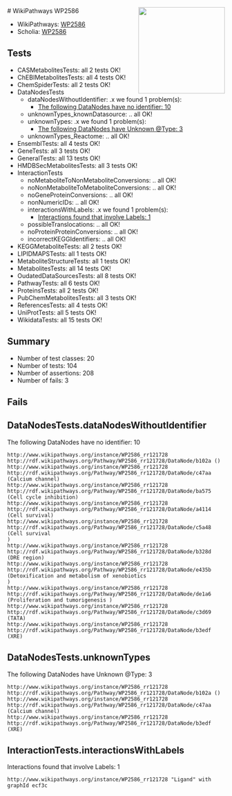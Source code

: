 <img style="float: right; width: 200px" src="https://upload.wikimedia.org/wikipedia/commons/thumb/8/83/Wplogo_with_text_500.png/640px-Wplogo_with_text_500.png" />
# WikiPathways WP2586

* WikiPathways: [WP2586](https://new.wikipathways.org/pathways/WP2586)
* Scholia: [WP2586](https://scholia.toolforge.org/wikipathways/WP2586)
## Tests
* CASMetabolitesTests: all 2 tests OK!
* ChEBIMetabolitesTests: all 4 tests OK!
* ChemSpiderTests: all 2 tests OK!
* DataNodesTests
    * dataNodesWithoutIdentifier: .x we found 1 problem(s):
        * [The following DataNodes have no identifier: 10](#8792c490)
    * unknownTypes_knownDatasource: .. all OK!
    * unknownTypes: .x we found 1 problem(s):
        * [The following DataNodes have Unknown @Type: 3](#839973e1)
    * unknownTypes_Reactome: .. all OK!
* EnsemblTests: all 4 tests OK!
* GeneTests: all 3 tests OK!
* GeneralTests: all 13 tests OK!
* HMDBSecMetabolitesTests: all 3 tests OK!
* InteractionTests
    * noMetaboliteToNonMetaboliteConversions: .. all OK!
    * noNonMetaboliteToMetaboliteConversions: .. all OK!
    * noGeneProteinConversions: .. all OK!
    * nonNumericIDs: .. all OK!
    * interactionsWithLabels: .x we found 1 problem(s):
        * [Interactions found that involve Labels: 1](#630d2678)
    * possibleTranslocations: .. all OK!
    * noProteinProteinConversions: .. all OK!
    * incorrectKEGGIdentifiers: .. all OK!
* KEGGMetaboliteTests: all 2 tests OK!
* LIPIDMAPSTests: all 1 tests OK!
* MetaboliteStructureTests: all 1 tests OK!
* MetabolitesTests: all 14 tests OK!
* OudatedDataSourcesTests: all 8 tests OK!
* PathwayTests: all 6 tests OK!
* ProteinsTests: all 2 tests OK!
* PubChemMetabolitesTests: all 3 tests OK!
* ReferencesTests: all 4 tests OK!
* UniProtTests: all 5 tests OK!
* WikidataTests: all 15 tests OK!


## Summary

* Number of test classes: 20
* Number of tests: 104
* Number of assertions: 208
* Number of fails: 3

## Fails

<a name="8792c490" />

## DataNodesTests.dataNodesWithoutIdentifier

The following DataNodes have no identifier: 10
```
http://www.wikipathways.org/instance/WP2586_rr121728 http://rdf.wikipathways.org/Pathway/WP2586_rr121728/DataNode/b102a ()
http://www.wikipathways.org/instance/WP2586_rr121728 http://rdf.wikipathways.org/Pathway/WP2586_rr121728/DataNode/c47aa (Calcium channel)
http://www.wikipathways.org/instance/WP2586_rr121728 http://rdf.wikipathways.org/Pathway/WP2586_rr121728/DataNode/ba575 (Cell cycle inhibition)
http://www.wikipathways.org/instance/WP2586_rr121728 http://rdf.wikipathways.org/Pathway/WP2586_rr121728/DataNode/a4114 (Cell survival)
http://www.wikipathways.org/instance/WP2586_rr121728 http://rdf.wikipathways.org/Pathway/WP2586_rr121728/DataNode/c5a48 (Cell survival
)
http://www.wikipathways.org/instance/WP2586_rr121728 http://rdf.wikipathways.org/Pathway/WP2586_rr121728/DataNode/b328d (DRE region)
http://www.wikipathways.org/instance/WP2586_rr121728 http://rdf.wikipathways.org/Pathway/WP2586_rr121728/DataNode/e435b (Detoxification and metabolism of xenobiotics
)
http://www.wikipathways.org/instance/WP2586_rr121728 http://rdf.wikipathways.org/Pathway/WP2586_rr121728/DataNode/de1a6 (Proliferation and tumorigenesis )
http://www.wikipathways.org/instance/WP2586_rr121728 http://rdf.wikipathways.org/Pathway/WP2586_rr121728/DataNode/c3d69 (TATA)
http://www.wikipathways.org/instance/WP2586_rr121728 http://rdf.wikipathways.org/Pathway/WP2586_rr121728/DataNode/b3edf (XRE)
```

<a name="839973e1" />

## DataNodesTests.unknownTypes

The following DataNodes have Unknown @Type: 3
```
http://www.wikipathways.org/instance/WP2586_rr121728 http://rdf.wikipathways.org/Pathway/WP2586_rr121728/DataNode/b102a ()
http://www.wikipathways.org/instance/WP2586_rr121728 http://rdf.wikipathways.org/Pathway/WP2586_rr121728/DataNode/c47aa (Calcium channel)
http://www.wikipathways.org/instance/WP2586_rr121728 http://rdf.wikipathways.org/Pathway/WP2586_rr121728/DataNode/b3edf (XRE)
```

<a name="630d2678" />

## InteractionTests.interactionsWithLabels

Interactions found that involve Labels: 1
```
http://www.wikipathways.org/instance/WP2586_rr121728 "Ligand" with graphId ecf3c
```

